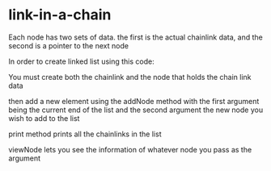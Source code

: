 # link-in-a-chain

Each node has two sets of data. the first is the actual chainlink data, and
the second is a pointer to the next node

In order to create linked list using this code:

You must create both the chainlink and the node that holds the chain link
data

then add a new element using the addNode method with the first argument
being the current end of the list and the second argument the new node you
wish to add to the list 

print method prints all the chainlinks in the list

viewNode lets you see the information of whatever node you pass as the
argument 
